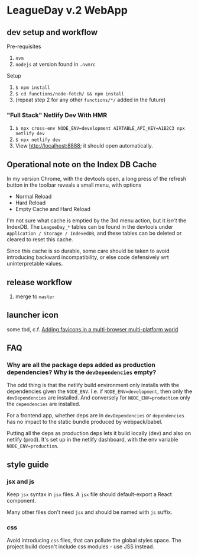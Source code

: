# LeagueDay v.2 WebApp

## dev setup and workflow

Pre-requisites

1. `nvm`
2. `nodejs` at version found in `.nvmrc`

Setup

1. `$ npm install`
2. `$ cd functions/node-fetch/ && npm install`
3. (repeat step 2 for any other `functions/*/` added in the future)

### "Full Stack" Netlify Dev With HMR

1. `$ npx cross-env NODE_ENV=development AIRTABLE_API_KEY=A1B2C3 npx netlify dev`
2. `$ npx netlify dev`
3. View [http://localhost:8888](http://localhost:8888); it should open automatically.

## Operational note on the Index DB Cache

In my version Chrome, with the devtools open, a long press of the refresh button
in the toolbar reveals a small menu, with options

* Normal Reload
* Hard Reload
* Empty Cache and Hard Reload

I'm not sure what cache is emptied by the 3rd menu action, but it *isn't* the
IndexDB. The `LeagueDay_*` tables can be found in the devtools under
`Application / Storage / IndexedDB`, and these tables can be deleted or cleared
to reset this cache.

Since this cache is so durable, some care should be taken to avoid introducing
backward incompatibility, or else code defensively wrt uninterpretable values.

## release workflow

1. merge to `master`

## launcher icon

some tbd, c.f. [Adding favicons in a multi-browser multi-platform world](https://mobiforge.com/design-development/adding-favicons-in-a-multi-browser-multi-platform-world)

## FAQ

### Why are all the package deps added as production dependencies? Why is the `devDependencies` empty?

The odd thing is that the netlify build environment only installs with the dependencies given the
`NODE_ENV`. I.e. if `NODE_ENV=development`, then only the `devDependencies` are installed. And
conversely for `NODE_ENV=production` only the `dependencies` are installed.

For a frontend app, whether deps are in `devDependencies` or `dependencies` has no impact to the
static bundle produced by webpack/babel.

Putting all the deps as production deps lets it build locally (dev) and also on netlify (prod).
It's set up in the netlify dashboard, with the env variable `NODE_ENV=production`.

## style guide

### jsx and js

Keep `jsx` syntax in `jsx` files. A `jsx` file should default-export a React component.

Many other files don't need `jsx` and should be named with `js` suffix.

### css

Avoid introducing `css` files, that can pollute the global styles space. The project build
doesn't include css modules - use JSS instead.
